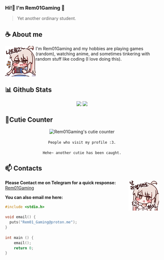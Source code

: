 ### Hi!👋 I'm Rem01Gaming 🍊
> Yet another ordinary student.

## **☕ About me**
<a href="https://rem01gaming.github.io">
    <img align="left" width="100" src="./images/mahiro_switch.png">
</a>
<p>I'm Rem01Gaming and my hobbies are playing games (random), watching anime, and sometimes tinkering with random stuff like coding (I love doing this).</p>
<br><br>

## **📊 Github Stats**
<p align="center">
    <img width="50%" src="https://github-readme-stats.vercel.app/api?username=rem01gaming&show_icons=true&count_private=true&theme=react&hide_border=true&bg_color=0D1117"/>
    <img width="50%" src="https://github-readme-stats.vercel.app/api/top-langs/?username=rem01gaming&show_icons=true&count_private=true&theme=react&hide_border=true&bg_color=0D1117&layout=compact"/>
</p>


## **🧋Cutie Counter**
<p align="center">
	<img src="https://moe-counter.glitch.me/get/@rem01gaming?theme=rule34" alt="Rem01Gaming's cutie counter"/>
	<br><br>
	<code>People who visit my profile :3.<br><br>Hehe~ another cutie has been caught.</code>
</p>

## **📫 Contacts**
<a href="https://rem01gaming.github.io"><img align="right" width="100" src="./images/mahiro.png" /></a>
**Please Contact me on Telegram for a quick response:** [Rem01Gaming](https://t.me/rem01gaming)

**You can also email me here:** 
```c
#include <stdio.h>

void email() {
  puts("Rem01_Gaming@proton.me");
}

int main () {
    email();
    return 0;
}
```
